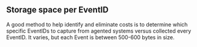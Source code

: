 <h2>Storage space per EventID</h2>
A good method to help identify and eliminate costs is to determine which specific EventIDs to capture from agented systems versus collected every EventID. It varies, but each Event is between 500-600 bytes in size.
